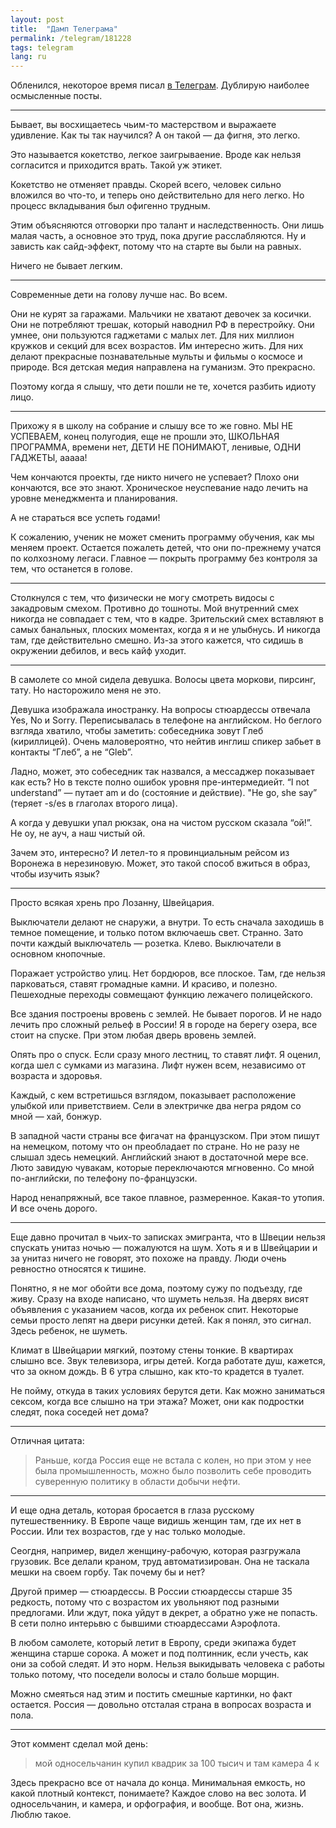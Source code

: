 ```yaml
---
layout: post
title:  "Дамп Телеграма"
permalink: /telegram/181228
tags: telegram
lang: ru
---
```


[tele]:https://t.me/igrishaev_blog

Обленился, некоторое время писал [в Телеграм][tele]. Дублирую наиболее
осмысленные посты.

***

Бывает, вы восхищаетесь чьим-то мастерством и выражаете удивление. Как ты так
научился? А он такой — да фигня, это легко.

Это называется кокетство, легкое заигрываение. Вроде как нельзя согласится и
приходится врать. Такой уж этикет.

Кокетство не отменяет правды. Скорей всего, человек сильно вложился во что-то, и
теперь оно действительно для него легко. Но процесс вкладывания был офигенно
трудным.

Этим объясняются отговорки про талант и наследственность. Они лишь малая часть,
а основное это труд, пока другие расслабляются. Ну и зависть как сайд-эффект,
потому что на старте вы были на равных.

Ничего не бывает легким.

***

Современные дети на голову лучше нас. Во всем.

Они не курят за гаражами. Мальчики не хватают девочек за косички. Они не
потребляют трешак, который наводнил РФ в перестройку. Они умнее, они пользуются
гаджетами с малых лет. Для них миллион кружков и секций для всех возрастов. Им
интересно жить. Для них делают прекрасные познавательные мульты и фильмы о
космосе и природе. Вся детская медия направлена на гуманизм. Это прекрасно.

Поэтому когда я слышу, что дети пошли не те, хочется разбить идиоту лицо.

***

Прихожу я в школу на собрание и слышу все то же говно. МЫ НЕ УСПЕВАЕМ, конец
полугодия, еще не прошли это, ШКОЛЬНАЯ ПРОГРАММА, времени нет, ДЕТИ НЕ ПОНИМАЮТ,
ленивые, ОДНИ ГАДЖЕТЫ, ааааа!

Чем кончаются проекты, где никто ничего не успевает? Плохо они кончаются, все
это знают. Хроническое неуспевание надо лечить на уровне менеджмента и
планирования.

А не стараться все успеть годами!

К сожалению, ученик не может сменить программу обучения, как мы меняем
проект. Остается пожалеть детей, что они по-прежнему учатся по колхозному
легаси. Главное — покрыть программу без контроля за тем, что останется в голове.

***

Столкнулся с тем, что физически не могу смотреть видосы с закадровым
смехом. Противно до тошноты. Мой внутренний смех никогда не совпадает с тем, что
в кадре. Зрительский смех вставляют в самых банальных, плоских моментах, когда я
и не улыбнусь. И никогда там, где действительно смешно. Из-за этого кажется, что
сидишь в окружении дебилов, и весь кайф уходит.

***

В самолете со мной сидела девушка. Волосы цвета моркови, пирсинг, тату. Но
насторожило меня не это.

Девушка изображала иностранку. На вопросы стюардессы отвечала Yes, No и
Sorry. Переписывалась в телефоне на английском. Но беглого взгляда хватило,
чтобы заметить: собеседника зовут Глеб (кириллицей). Очень маловероятно, что
нейтив инглиш спикер забьет в контакты “Глеб”, а не “Gleb”.

Ладно, может, это собеседник так назвался, а мессаджер показывает как есть? Но в
тексте полно ошибок уровня пре-интермедиейт. “I not understand” — путает am и do
(состояние и действие). "He go, she say” (теряет -s/es в глаголах второго лица).

А когда у девушки упал рюкзак, она на чистом русском сказала “ой!”. Не оу, не
ауч, а наш чистый ой.

Зачем это, интересно? И летел-то я провинциальным рейсом из Воронежа в
нерезиновую. Может, это такой способ вжиться в образ, чтобы изучить язык?

***

Просто всякая хрень про Лозанну, Швейцария.

Выключатели делают не снаружи, а внутри. То есть сначала заходишь в темное
помещение, и только потом включаешь свет. Странно. Зато почти каждый выключатель
— розетка. Клево. Выключатели в основном кнопочные.

Поражает устройство улиц. Нет бордюров, все плоское. Там, где нельзя
парковаться, ставят громадные камни. И красиво, и полезно. Пешеходные переходы
совмещают функцию лежачего полицейского.

Все здания построены вровень с землей. Не бывает порогов. И не надо лечить про
сложный рельеф в России! Я в городе на берегу озера, все стоит на спуске. При
этом любая дверь вровень землей.

Опять про о спуск. Если сразу много лестниц, то ставят лифт. Я оценил, когда шел
с сумками из магазина. Лифт нужен всем, независимо от возраста и здоровья.

Каждый, с кем встретишься взглядом, показывает расположение улыбкой или
приветствием. Сели в электричке два негра рядом со мной — хай, бонжур.

В западной части страны все фигачат на французском. При этом пишут на немецком,
потому что он преобладает по стране. Но не разу не слышал здесь
немецкий. Английский знают в достаточной мере все. Люто завидую чувакам, которые
переключаются мгновенно. Со мной по-английски, по телефону по-французски.

Народ ненапряжный, все такое плавное, размеренное. Какая-то утопия. И все очень
дорого.

***

Еще давно прочитал в чьих-то записках эмигранта, что в Швеции нельзя спускать
унитаз ночью — пожалуются на шум. Хоть я и в Швейцарии и за унитаз ничего не
говорят, это похоже на правду. Люди очень ревностно относятся к тишине.

Понятно, я не мог обойти все дома, поэтому сужу по подъезду, где живу. Сразу на
входе написано, что шуметь нельзя. На дверях висят объявления с указанием часов,
когда их ребенок спит. Некоторые семьи просто лепят на двери рисунки детей. Как
я понял, это сигнал. Здесь ребенок, не шуметь.

Климат в Швейцарии мягкий, поэтому стены тонкие. В квартирах слышно все. Звук
телевизора, игры детей. Когда работате душ, кажется, что за окном дождь. В 6
утра слышно, как кто-то крадется в туалет.

Не пойму, откуда в таких условиях берутся дети. Как можно заниматься сексом,
когда все слышно на три этажа? Может, они как подростки следят, пока соседей нет
дома?

***

Отличная цитата:

> Раньше, когда Россия еще не встала с колен, но при этом у нее была
> промышленность, можно было позволить себе проводить суверенную политику в
> области добычи нефти.


***

И еще одна деталь, которая бросается в глаза русскому путешественнику. В Европе
чаще видишь женщин там, где их нет в России. Или тех возрастов, где у нас только
молодые.

Сеогдня, например, видел женщину-рабочую, которая разгружала грузовик. Все
делали краном, труд автоматизирован. Она не таскала мешки на своем горбу. Так
почему бы и нет?

Другой пример — стюардессы. В России стюардессы старше 35 редкость, потому что с
возрастом их увольняют под разными предлогами. Или ждут, пока уйдут в декрет, а
обратно уже не попасть. В сети полно интерьвю с бывшими стюардессами Аэрофлота.

В любом самолете, который летит в Европу, среди экипажа будет женщина старше
сорока. А может и под полтинник, если учесть, как они за собой следят. И это
норм. Нельзя выкидывать человека с работы только потому, что поседели волосы и
стало больше морщин.

Можно смеяться над этим и постить смешные картинки, но факт остается. Россия —
довольно отсталая страна в вопросах возраста и пола.

***

Этот коммент сделал мой день:

> мой односельчанин купил квадрик за 100 тысич и там камера 4 к﻿

Здесь прекрасно все от начала до конца. Минимальная емкость, но какой плотный
контекст, понимаете? Каждое слово на вес золота. И односельчанин, и камера, и
орфография, и вообще. Вот она, жизнь. Люблю такое.
